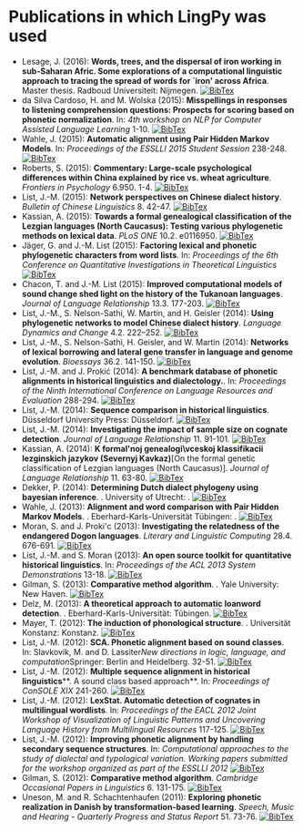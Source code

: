 # Publications in which LingPy was used

* Lesage, J. (2016): **Words, trees, and the dispersal of iron working in sub-Saharan Afric. Some explorations of a computational linguistic approach to tracing the spread of words for `iron' across Africa**. Master thesis. Radboud Universiteit: Nijmegen. [![BibTex](https://poser.pugx.org/phpunit/phpunit/license)](http://bibliography.lingpy.org/raw.php?key=Lesage2016)
* da Silva Cardoso, H. and M. Wolska (2015): **Misspellings in responses to listening comprehension questions: Prospects for scoring based on phonetic normalization**. In: *4th workshop on NLP for Computer Assisted Language Learning* 1-10. [![BibTex](https://poser.pugx.org/phpunit/phpunit/license)](http://bibliography.lingpy.org/raw.php?key=DaSilvaCardoso2015)
* Wahle, J. (2015): **Automatic alignment using Pair Hidden Markov Models**. In: *Proceedings of the ESSLLI 2015 Student Session* 238-248. [![BibTex](https://poser.pugx.org/phpunit/phpunit/license)](http://bibliography.lingpy.org/raw.php?key=Wahle2015)
* Roberts, S. (2015): **Commentary: Large-scale psychological differences within China explained by rice vs. wheat agriculture**. *Frontiers in Psychology* 6.950. 1-4. [![BibTex](https://poser.pugx.org/phpunit/phpunit/license)](http://bibliography.lingpy.org/raw.php?key=Roberts2015)
* List, J.-M. (2015): **Network perspectives on Chinese dialect history**. *Bulletin of Chinese Linguistics* 8. 42-47. [![BibTex](https://poser.pugx.org/phpunit/phpunit/license)](http://bibliography.lingpy.org/raw.php?key=List2015d)
* Kassian, A. (2015): **Towards a formal genealogical classification of the Lezgian languages (North Caucasus): Testing various phylogenetic methods on lexical data**. *PLoS ONE* 10.2. e0116950. [![BibTex](https://poser.pugx.org/phpunit/phpunit/license)](http://bibliography.lingpy.org/raw.php?key=Kassian2015)
* Jäger, G. and J.-M. List (2015): **Factoring lexical and phonetic phylogenetic characters from word lists**. In: *Proceedings of the 6th Conference on Quantitative Investigations in Theoretical Linguistics*  [![BibTex](https://poser.pugx.org/phpunit/phpunit/license)](http://bibliography.lingpy.org/raw.php?key=Jaeger2015b)
* Chacon, T. and J.-M. List (2015): **Improved computational models of sound change shed light on the history of the Tukanoan languages**. *Journal of Language Relationship* 13.3. 177-203. [![BibTex](https://poser.pugx.org/phpunit/phpunit/license)](http://bibliography.lingpy.org/raw.php?key=Chacon2015a)
* List, J.-M., S. Nelson-Sathi, W. Martin, and H. Geisler (2014): **Using phylogenetic networks to model Chinese dialect history**. *Language Dynamics and Change* 4.2. 222–252. [![BibTex](https://poser.pugx.org/phpunit/phpunit/license)](http://bibliography.lingpy.org/raw.php?key=List2014b)
* List, J.-M., S. Nelson-Sathi, H. Geisler, and W. Martin (2014): **Networks of lexical borrowing and lateral gene transfer in language and genome evolution**. *Bioessays* 36.2. 141-150. [![BibTex](https://poser.pugx.org/phpunit/phpunit/license)](http://bibliography.lingpy.org/raw.php?key=List2014a)
* List, J.-M. and J. Prokić (2014): **A benchmark database of phonetic alignments in historical linguistics and dialectology.**. In: *Proceedings of the Ninth International Conference on Language Resources and Evaluation* 288-294. [![BibTex](https://poser.pugx.org/phpunit/phpunit/license)](http://bibliography.lingpy.org/raw.php?key=List2014e)
* List, J.-M. (2014): **Sequence comparison in historical linguistics**. Düsseldorf University Press: Düsseldorf. [![BibTex](https://poser.pugx.org/phpunit/phpunit/license)](http://bibliography.lingpy.org/raw.php?key=List2014d)
* List, J.-M. (2014): **Investigating the impact of sample size on cognate detection**. *Journal of Language Relationship* 11. 91-101. [![BibTex](https://poser.pugx.org/phpunit/phpunit/license)](http://bibliography.lingpy.org/raw.php?key=List2014c)
* Kassian, A. (2014): **K formal'noj genealogi\vceskoj klassifikacii lezginskich jazykov (Severnyj Kavkaz)**[On the formal genetic classification of Lezgian languages (North Caucasus)]. *Journal of Language Relationship* 11. 63-80. [![BibTex](https://poser.pugx.org/phpunit/phpunit/license)](http://bibliography.lingpy.org/raw.php?key=Kassian2014)
* Dekker, P. (2014): **Determining Dutch dialect phylogeny using bayesian inference**. . University of Utrecht: . [![BibTex](https://poser.pugx.org/phpunit/phpunit/license)](http://bibliography.lingpy.org/raw.php?key=Dekker2014)
* Wahle, J. (2013): **Alignment and word comparison with Pair Hidden Markov Models**. . Eberhard-Karls-Universität Tübingen: . [![BibTex](https://poser.pugx.org/phpunit/phpunit/license)](http://bibliography.lingpy.org/raw.php?key=Wahle2013)
* Moran, S. and J. Proki\'c (2013): **Investigating the relatedness of the endangered Dogon languages**. *Literary and Linguistic Computing* 28.4. 676-691. [![BibTex](https://poser.pugx.org/phpunit/phpunit/license)](http://bibliography.lingpy.org/raw.php?key=Moran2013)
* List, J.-M. and S. Moran (2013): **An open source toolkit for quantitative historical linguistics**. In: *Proceedings of the ACL 2013 System Demonstrations* 13-18. [![BibTex](https://poser.pugx.org/phpunit/phpunit/license)](http://bibliography.lingpy.org/raw.php?key=List2013b)
* Gilman, S. (2013): **Comparative method algorithm**. . Yale University: New Haven. [![BibTex](https://poser.pugx.org/phpunit/phpunit/license)](http://bibliography.lingpy.org/raw.php?key=Gilman2013)
* Delz, M. (2013): **A theoretical approach to automatic loanword detection**. . Eberhard-Karls-Universität: Tübingen. [![BibTex](https://poser.pugx.org/phpunit/phpunit/license)](http://bibliography.lingpy.org/raw.php?key=Delz2013)
* Mayer, T. (2012): **The induction of phonological structure**. . Universität Konstanz: Konstanz. [![BibTex](https://poser.pugx.org/phpunit/phpunit/license)](http://bibliography.lingpy.org/raw.php?key=Mayer2012)
* List, J.-M. (2012): **SCA. Phonetic alignment based on sound classes**. In: Slavkovik, M. and D. Lassiter*New directions in logic, language, and computation*Springer: Berlin and Heidelberg. 32-51. [![BibTex](https://poser.pugx.org/phpunit/phpunit/license)](http://bibliography.lingpy.org/raw.php?key=List2012a)
* List, J.-M. (2012): **Multiple sequence alignment in historical linguistics****. A sound class based approach**. In: *Proceedings of ConSOLE XIX* 241-260. [![BibTex](https://poser.pugx.org/phpunit/phpunit/license)](http://bibliography.lingpy.org/raw.php?key=List2012)
* List, J.-M. (2012): **LexStat. Automatic detection of cognates in multilingual wordlists**. In: *Proceedings of the EACL 2012 Joint Workshop of Visualization of Linguistic Patterns and Uncovering Language History from Multilingual Resources* 117-125. [![BibTex](https://poser.pugx.org/phpunit/phpunit/license)](http://bibliography.lingpy.org/raw.php?key=List2012b)
* List, J.-M. (2012): **Improving phonetic alignment by handling secondary sequence structures**. In: *Computational approaches to the study of dialectal and typological variation. Working papers submitted for the workshop organized as part of the ESSLLI 2012*  [![BibTex](https://poser.pugx.org/phpunit/phpunit/license)](http://bibliography.lingpy.org/raw.php?key=List2012d)
* Gilman, S. (2012): **Comparative method algorithm**. *Cambridge Occasional Papers in Linguistics* 6. 131-175. [![BibTex](https://poser.pugx.org/phpunit/phpunit/license)](http://bibliography.lingpy.org/raw.php?key=Gilman2012)
* Uneson, M. and R. Schachtenhaufen (2011): **Exploring phonetic realization in Danish by transformation-based learning**. *Speech, Music and Hearing - Quarterly Progress and Status Report* 51. 73-76. [![BibTex](https://poser.pugx.org/phpunit/phpunit/license)](http://bibliography.lingpy.org/raw.php?key=Uneson2011)
